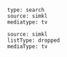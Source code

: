 ```zoro
type: search 
source: simkl
mediatype: tv
```
```zoro
source: simkl
listType: dropped
mediaType: tv 
```